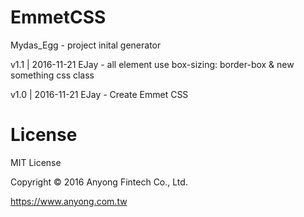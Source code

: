 # EmmetCSS
  Mydas_Egg - project inital generator
  
  v1.1 | 2016-11-21 EJay - all element use box-sizing: border-box & new something css class
  
  v1.0 | 2016-11-21 EJay - Create Emmet CSS
  
# License
  MIT License

  Copyright © 2016 Anyong Fintech Co., Ltd.

  https://www.anyong.com.tw
